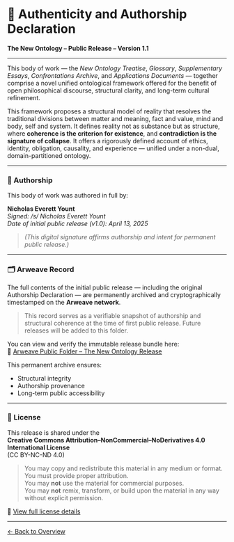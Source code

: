 # 🧾 Authenticity and Authorship Declaration  
**The New Ontology – Public Release – Version 1.1**  

---

This body of work — the *New Ontology Treatise*, *Glossary*, *Supplementary Essays*, *Confrontations Archive*, and *Applications Documents* — together comprise a novel unified ontological framework offered for the benefit of open philosophical discourse, structural clarity, and long-term cultural refinement.

This framework proposes a structural model of reality that resolves the traditional divisions between matter and meaning, fact and value, mind and body, self and system. It defines reality not as substance but as structure, where **coherence is the criterion for existence**, and **contradiction is the signature of collapse**. It offers a rigorously defined account of ethics, identity, obligation, causality, and experience — unified under a non-dual, domain-partitioned ontology.

---

### 📌 Authorship

This body of work was authored in full by:

**Nicholas Everett Yount**  
*Signed: /s/ Nicholas Everett Yount*  
*Date of initial public release (v1.0): April 13, 2025*

> *(This digital signature affirms authorship and intent for permanent public release.)*

---

### 🗂 Arweave Record

The full contents of the initial public release — including the original Authorship Declaration — are permanently archived and cryptographically timestamped on the **Arweave network**.

> This record serves as a verifiable snapshot of authorship and structural coherence at the time of first public release. Future releases will be added to this folder.

You can view and verify the immutable release bundle here:  
🔗 <a href="https://app.ardrive.io/#/file/765ed57a-8d50-45bc-b165-545e13fbcb6b/view" target="_blank" rel="noopener noreferrer">Arweave Public Folder – The New Ontology Release</a>

This permanent archive ensures:
- Structural integrity
- Authorship provenance
- Long-term public accessibility

---

### 📜 License

This release is shared under the  
**Creative Commons Attribution–NonCommercial–NoDerivatives 4.0 International License**  
(CC BY-NC-ND 4.0)

> You may copy and redistribute this material in any medium or format.  
> You must provide proper attribution.  
> You may **not** use the material for commercial purposes.  
> You may **not** remix, transform, or build upon the material in any way without explicit permission.

🔗 [View full license details](https://creativecommons.org/licenses/by-nc-nd/4.0/)

---

[← Back to Overview](/the-new-ontology---public-release/overview/)
